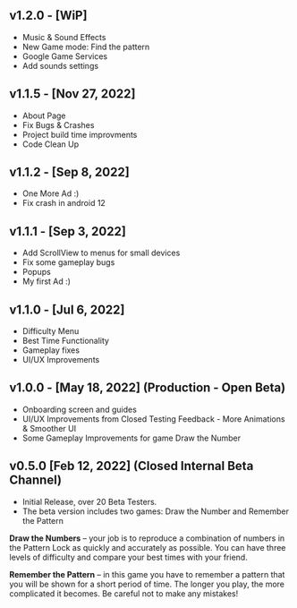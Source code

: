 ## v1.2.0  - [WiP]
* Music & Sound Effects
* New Game mode: Find the pattern
* Google Game Services
* Add sounds settings

## v1.1.5  - [Nov 27, 2022]

* About Page
* Fix Bugs & Crashes
* Project build time improvments 
* Code Clean Up

## v1.1.2  - [Sep 8, 2022]

* One More Ad :)
* Fix crash in android 12 

## v1.1.1  - [Sep 3, 2022] 

* Add ScrollView to menus for small devices
* Fix some gameplay bugs
* Popups
* My first Ad :) 


## v1.1.0  - [Jul 6, 2022]

* Difficulty Menu
* Best Time Functionality
* Gameplay fixes
* UI/UX Improvements

## v1.0.0 - [May 18, 2022] (Production - Open Beta)

* Onboarding screen and guides
* UI/UX Improvements from Closed Testing Feedback - More Animations & Smoother UI
* Some Gameplay Improvements for game Draw the Number

## v0.5.0 [Feb 12, 2022] (Closed Internal Beta Channel)

* Initial Release, over 20 Beta Testers.
* The beta version includes two games: Draw the Number and Remember the Pattern


**Draw the Numbers** – your job is to reproduce a combination of numbers in the Pattern Lock as quickly and accurately as possible. You can have three levels of difficulty and compare your best times with your friend.

**Remember the Pattern** – in this game you have to remember a pattern that you will be shown for a short period of time. The longer you play, the more complicated it becomes. Be careful not to make any mistakes!
